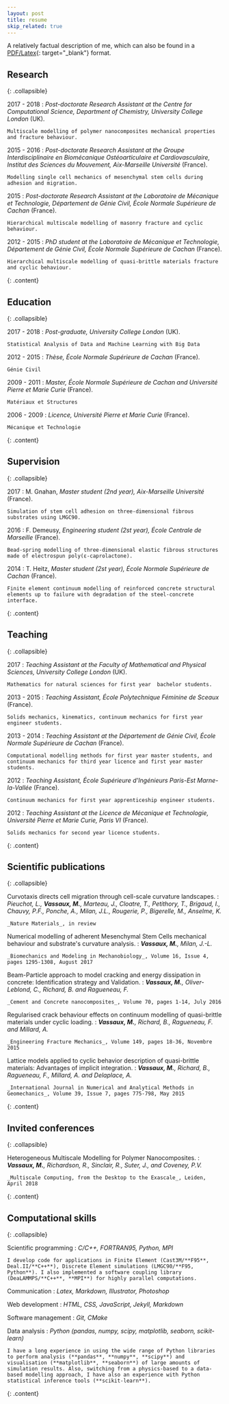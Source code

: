 ```yaml
---
layout: post
title: resume
skip_related: true
---
```


<!--
- link to research positions to projects
- hyperlinks to websites of labs
- separate teaching/supervision and research/education in two pages?
-->

A relatively factual description of me, which can also be found in a [PDF/Latex](https://www.overleaf.com/read/jrmkkmwpgzdv){: target="_blank"} format.

Research
--------------------
{: .collapsible}

2017 - 2018
:   *Post-doctorate Research Assistant at the Centre for Computational Science, Department of Chemistry, University College London* (UK).

    Multiscale modelling of polymer nanocomposites mechanical properties and fracture behaviour.

2015 - 2016
:   *Post-doctorate Research Assistant at the Groupe Interdisciplinaire en Biomécanique Ostéoarticulaire et Cardiovasculaire, Institut des Sciences du Mouvement, Aix-Marseille Université* (France).

    Modelling single cell mechanics of mesenchymal stem cells during adhesion and migration.

2015
:   *Post-doctorate Research Assistant at the Laboratoire de Mécanique et Technologie, Département de Génie Civil, École Normale Supérieure de Cachan* (France).

    Hierarchical multiscale modelling of masonry fracture and cyclic behaviour.

2012 - 2015
:   *PhD student at the Laboratoire de Mécanique et Technologie, Département de Génie Civil, École Normale Supérieure de Cachan* (France).

    Hierarchical multiscale modelling of quasi-brittle materials fracture and cyclic behaviour.
{: .content}

Education
--------------------
{: .collapsible}

2017 - 2018
:   *Post-graduate, University College London* (UK).

    Statistical Analysis of Data and Machine Learning with Big Data

2012 - 2015
:   *Thèse, École Normale Supérieure de Cachan* (France).

    Génie Civil

2009 - 2011
:   *Master, École Normale Supérieure de Cachan and Université Pierre et Marie Curie* (France).

    Matériaux et Structures

2006 - 2009
:   *Licence, Université Pierre et Marie Curie* (France).

    Mécanique et Technologie
{: .content}

Supervision
--------------------
{: .collapsible}

2017
:   M. Gnahan, *Master student (2nd year), Aix-Marseille Université* (France).

    Simulation of stem cell adhesion on three-dimensional fibrous substrates using LMGC90.

2016
:   F. Demeusy, *Engineering student (2st year), École Centrale de Marseille* (France).

    Bead-spring modelling of three-dimensional elastic fibrous structures made of electrospun poly(ε-caprolactone).

2014
:   T. Heitz, *Master student (2st year), École Normale Supérieure de Cachan* (France).

    Finite element continuum modelling of reinforced concrete structural elements up to failure with degradation of the steel-concrete interface.
{: .content}

Teaching
--------------------
{: .collapsible}

2017
:   *Teaching Assistant at the Faculty of Mathematical and Physical Sciences, University College London* (UK).

    Mathematics for natural sciences for first year  bachelor students.

2013 - 2015
:   *Teaching Assistant, École Polytechnique Féminine de Sceaux* (France).

    Solids mechanics, kinematics, continuum mechanics for first year engineer students.

2013 - 2014
:   *Teaching Assistant at the Département de Génie Civil, École Normale Supérieure de Cachan* (France).

    Computational modelling methods for first year master students, and continuum mechanics for third year licence and first year master students.

2012
:   *Teaching Assistant, École Supérieure d'Ingénieurs Paris-Est Marne-la-Vallée* (France).

    Continuum mechanics for first year apprenticeship engineer students.

2012
:   *Teaching Assistant at the Licence de Mécanique et Technologie, Université Pierre et Marie Curie, Paris VI* (France).

    Solids mechanics for second year licence students.
{: .content}

Scientific publications
--------------------
{: .collapsible}

Curvotaxis directs cell migration through cell-scale curvature landscapes.
:   *Pieuchot, L., **Vassaux, M.**, Marteau, J., Cloatre, T., Petithory, T., Brigaud, I., Chauvy, P.F., Ponche, A., Milan, J.L., Rougerie, P., Bigerelle, M., Anselme, K.*

    _Nature Materials_, in review

Numerical modelling of adherent Mesenchymal Stem Cells mechanical behaviour and substrate's curvature analysis.
:   ***Vassaux, M.**, Milan, J.-L.*

    _Biomechanics and Modeling in Mechanobiology_, Volume 16, Issue 4, pages 1295-1308, August 2017

Beam-Particle approach to model cracking and energy dissipation in concrete: Identification strategy and Validation.
:   ***Vassaux, M.**, Oliver-Leblond, C., Richard, B. and Ragueneau, F.*

    _Cement and Concrete nanocomposites_, Volume 70, pages 1-14, July 2016

Regularised crack behaviour effects on continuum modelling of quasi-brittle materials under cyclic loading.
:   ***Vassaux, M.**, Richard, B., Ragueneau, F. and Millard, A.*

    _Engineering Fracture Mechanics_, Volume 149, pages 18-36, Novembre 2015

Lattice models applied to cyclic behavior description of quasi-brittle materials: Advantages of implicit integration.
:   ***Vassaux, M.**, Richard, B., Ragueneau, F., Millard, A. and Delaplace, A.*

    _International Journal in Numerical and Analytical Methods in Geomechanics_, Volume 39, Issue 7, pages 775-798, May 2015
{: .content}

Invited conferences
--------------------
{: .collapsible}

Heterogeneous Multiscale Modelling for Polymer Nanocomposites.
:   ***Vassaux, M.**, Richardson, R., Sinclair, R., Suter, J., and Coveney, P.V.*

    _Multiscale Computing, from the Desktop to the Exascale_, Leiden, April 2018
{: .content}

Computational skills
--------------------
{: .collapsible}

Scientific programming
:   *C/C++, FORTRAN95, Python, MPI*

    I develop code for applications in Finite Element (Cast3M/**F95**, Deal.II/**C++**), Discrete Element simulations (LMGC90/**F95, Python**). I also implemented a software coupling library (DeaLAMMPS/**C++**, **MPI**) for highly parallel computations.

Communication
:   *Latex, Markdown, Illustrator, Photoshop*

Web development
:   *HTML, CSS, JavaScript, Jekyll, Markdown*

Software management
:   *Git, CMake*

Data analysis
:   *Python (pandas, numpy, scipy, matplotlib, seaborn, scikit-learn)*

    I have a long experience in using the wide range of Python libraries to perform analysis (**pandas**, **numpy**, **scipy**) and visualisation (**matplotlib**, **seaborn**) of large amounts of simulation results. Also, switching from a physics-based to a data-based modelling approach, I have also an experience with Python statistical inference tools (**scikit-learn**).
{: .content}
